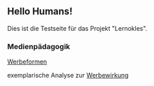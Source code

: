 ## Hello Humans!

Dies ist die Testseite für das Projekt "Lernokles". 

### Medienpädagogik
[Werbeformen](http://homepages.uni-regensburg.de/~pet17948/)
 
exemplarische Analyse zur [Werbewirkung](https://lernokles.github.io/assets/Werbewirkung.pdf)
